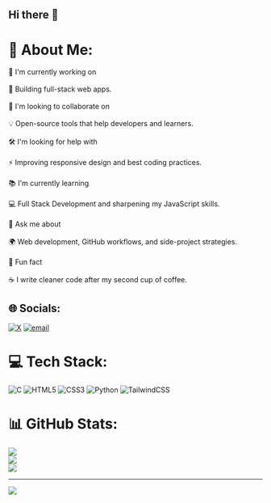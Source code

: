 ## Hi there 👋

# 💫 About Me:
🌱 I'm currently working on<br><br>🚀 Building full-stack web apps.<br><br>🤝 I'm looking to collaborate on<br><br>💡 Open-source tools that help developers and learners.<br><br>🛠️ I'm looking for help with<br><br>⚡ Improving responsive design and best coding practices.<br><br>📚 I'm currently learning<br><br>💻 Full Stack Development and sharpening my JavaScript skills.<br><br>💬 Ask me about<br><br>🌍 Web development, GitHub workflows, and side-project strategies.<br><br>🎉 Fun fact<br><br>☕ I write cleaner code after my second cup of coffee.


## 🌐 Socials:
[![X](https://img.shields.io/badge/X-black.svg?logo=X&logoColor=white)](https://x.com/@AliJ0shan) [![email](https://img.shields.io/badge/Email-D14836?logo=gmail&logoColor=white)](mailto:joshansanjar@gmail.com) 

# 💻 Tech Stack:
![C](https://img.shields.io/badge/c-%2300599C.svg?style=for-the-badge&logo=c&logoColor=white) ![HTML5](https://img.shields.io/badge/html5-%23E34F26.svg?style=for-the-badge&logo=html5&logoColor=white) ![CSS3](https://img.shields.io/badge/css3-%231572B6.svg?style=for-the-badge&logo=css3&logoColor=white) ![Python](https://img.shields.io/badge/python-3670A0?style=for-the-badge&logo=python&logoColor=ffdd54) ![TailwindCSS](https://img.shields.io/badge/tailwindcss-%2338B2AC.svg?style=for-the-badge&logo=tailwind-css&logoColor=white)
# 📊 GitHub Stats:
![](https://github-readme-stats.vercel.app/api?username=AliJoshan&theme=dark&hide_border=false&include_all_commits=false&count_private=false)<br/>
![](https://nirzak-streak-stats.vercel.app/?user=AliJoshan&theme=dark&hide_border=false)<br/>
![](https://github-readme-stats.vercel.app/api/top-langs/?username=AliJoshan&theme=dark&hide_border=false&include_all_commits=false&count_private=false&layout=compact)

---
[![](https://visitcount.itsvg.in/api?id=AliJoshan&icon=0&color=0)](https://visitcount.itsvg.in)

<!-- Proudly created with GPRM ( https://gprm.itsvg.in ) -->

